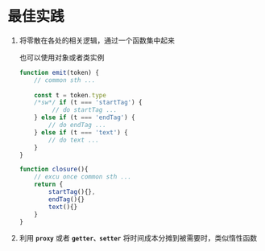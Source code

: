 # 最佳实践

1. 将零散在各处的相关逻辑，通过一个函数集中起来

   也可以使用对象或者类实例

   ```typescript
   function emit(token) {
       // common sth ...
       
       const t = token.type
       /*sw*/ if (t === 'startTag') {
         	// do startTag ... 
       } else if (t === 'endTag') {
           // do endTag ...
       } else if (t === 'text') {
           // do text ...
       }
   }
   
   function closure(){
       // excu once common sth ...
       return {
           startTag(){},
           endTag(){}
           text(){}
       }
   }
   ```

2. 利用 **`proxy`** 或者 **`getter、setter`** 将时间成本分摊到被需要时，类似惰性函数